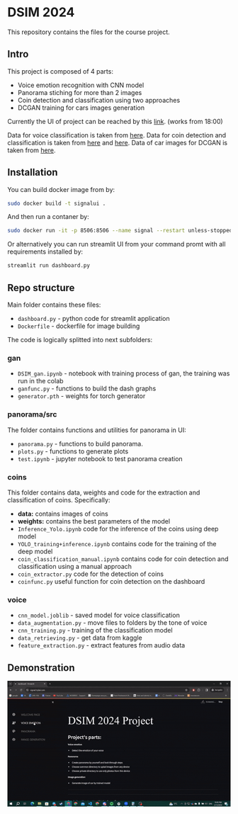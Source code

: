 # DSIM 2024


This repository contains the files for the course project.

## Intro

This project is composed of 4 parts:
* Voice emotion recognition with CNN model
* Panorama stiching for more than 2 images
* Coin detection and classification using two approaches
* DCGAN training for cars images generation

Currently the UI of project can be reached by this [link](https://signal.trplai.com/). (works from 18:00)


Data for voice classification is taken from [here](https://www.kaggle.com/datasets/uwrfkaggler/ravdess-emotional-speech-audio).
Data for coin detection and classification is taken from [here](https://universe.roboflow.com/hlcv2023finalproject/small-object-detection-for-euro-coins/dataset/5) and [here](https://www.kaggle.com/datasets/wanderdust/coin-images).
Data of car images for DCGAN is taken from [here](https://www.kaggle.com/datasets/jessicali9530/stanford-cars-dataset).

## Installation
You can build docker image from by:

```bash
sudo docker build -t signalui .
```

And then run a contaner by:

```bash
sudo docker run -it -p 8506:8506 --name signal --restart unless-stopped -d  signalui
```

Or alternatively you can run streamlit UI from your command promt with all requirements installed by:

```bash
streamlit run dashboard.py
```

## Repo structure
Main folder contains these files:
* `dashboard.py` - python code for streamlit application
* `Dockerfile` - dockerfile for image building

The code is logically splitted into next subfolders:
### gan  ###

* `DSIM_gan.ipynb` - notebook with training process of gan, the training was run in the colab
* `ganfunc.py` - functions to build the dash graphs
* `generator.pth` - weights for torch generator

### panorama/src  ###

The folder contains functions and utilities for panorama in UI:

* `panorama.py` - functions to build panorama.
* `plots.py` - functions to generate plots
* `test.ipynb` - jupyter notebook to test panorama creation

### coins ###

This folder contains data, weights and code for the extraction and classification of coins. Specifically:
* **data:** contains images of coins
* **weights:** contains the best parameters of the model
* `Inference_Yolo.ipynb` code for the inference of the coins using deep model
* `YOLO_training+inference.ipynb` contains code for the training of the deep model
* `coin_classification_manual.ipynb` contains code for coin detection and classification using a manual approach
* `coin_extractor.py` code for the detection of coins
* `coinfunc.py` useful function for coin detection on the dashboard

### voice  ###
* `cnn_model.joblib` - saved model for voice classification
* `data_augmentation.py` - move files to folders by the tone of voice
* `cnn_training.py` - training of the classification model
* `data_retrieving.py` - get data from kaggle
* `feature_extraction.py` - extract features from audio data


## Demonstration  


![til](https://github.com/pavelhym/DSIM_2024/blob/main/demonstration.gif)


